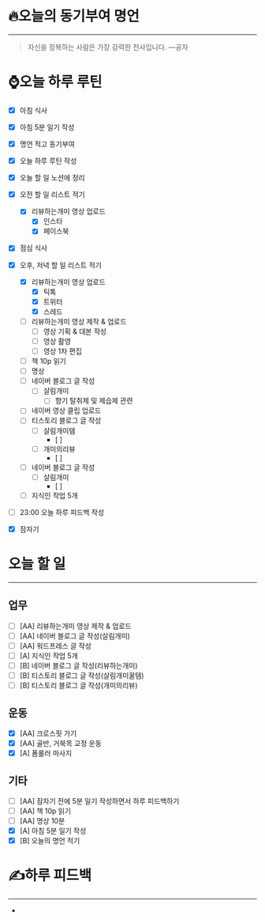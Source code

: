 # 🔥오늘의 동기부여 명언

---
> 자신을 정복하는 사람은 가장 강력한 전사입니다.
> —공자

# ⌚오늘 하루 루틴
- [x] 아침 식사
- [x] 아침 5분 일기 작성
- [x] 명언 적고 동기부여
- [x] 오늘 하루 루틴 작성
- [x] 오늘 할 일 노션에 정리
- [x] 오전 할 일 리스트 적기
    - [x] 리뷰하는개미 영상 업로드
        - [x] 인스타
        - [x] 페이스북
- [x] 점심 식사
- [x] 오후, 저녁 할 일 리스트 적기
	- [x] 리뷰하는개미 영상 업로드
        - [x] 틱톡
		- [x] 트위터
        - [x] 스레드
    - [ ] 리뷰하는개미 영상 제작 & 업로드
	    - [ ] 영상 기획 & 대본 작성
	    - [ ] 영상 촬영
	    - [ ] 영상 1차 편집
	- [ ] 책 10p 읽기
	- [ ] 명상
	- [ ] 네이버 블로그 글 작성
		- [ ] 살림개미
			- [ ] 향기 탈취제 및 제습제 관련
	- [ ] 네이버 영상 클립 업로드
    - [ ] 티스토리 블로그 글 작성
        - [ ] 살림개미템
            - [ ] 
        - [ ] 개미의리뷰
            - [ ] 
	- [ ] 네이버 블로그 글 작성
        - [ ] 살림개미
            - [ ] 
    - [ ] 지식인 작업 5개
- [ ] 23:00 오늘 하루 피드백 작성
- [x] 잠자기


# 오늘 할 일
---
## 업무
- [ ] [AA] 리뷰하는개미 영상 제작 & 업로드
- [ ] [AA] 네이버 블로그 글 작성(살림개미)
- [ ] [AA] 워드프레스 글 작성
- [ ] [A] 지식인 작업 5개
- [ ] [B] 네이버 블로그 글 작성(리뷰하는개미)
- [ ] [B] 티스토리 블로그 글 작성(살림개미꿀템)
- [ ] [B] 티스토리 블로그 글 작성(개미의리뷰)

## 운동
- [x] [AA] 크로스핏 가기
- [x] [AA] 골반, 거북목 교정 운동
- [x] [A] 폼롤러 마사지

## 기타
- [ ] [AA] 잠자기 전에 5분 일기 작성하면서 하루 피드백하기
- [ ] [AA] 책 10p 읽기
- [ ] [AA] 명상 10분
- [x] [A] 아침 5분 일기 작성
- [x] [B] 오늘의 명언 적기

# ✍하루 피드백

---
- 